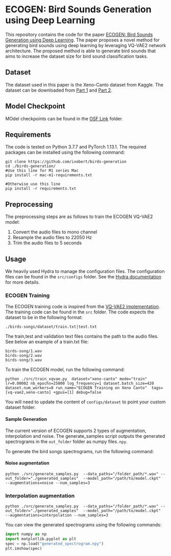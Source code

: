 # ECOGEN: Bird Sounds Generation using Deep Learning

This repository contains the code for the paper [ECOGEN: Bird Sounds Generation using Deep Learning](https://doi.org/10.1111/2041-210X.14239). 
The paper proposes a novel method for generating bird sounds using deep learning by leveraging VQ-VAE2 network architecture.
The proposed method is able to generate bird sounds that aims to increase the dataset size for bird sound classification tasks.



## Dataset
The dataset used in this paper is the Xeno-Canto dataset from Kaggle. The dataset can be downloaded from [Part 1](https://www.kaggle.com/rohanrao/xeno-canto-bird-recordings-extended-a-m) and [Part 2](https://www.kaggle.com/rohanrao/xeno-canto-bird-recordings-extended-n-z).

## Model Checkpoint
MOdel checkpoints can be found in the [OSF Link](https://doi.org/10.17605/OSF.IO/YQDJ9) folder.
## Requirements
The code is tested on Python 3.7.7 and PyTorch 1.13.1. The required packages can be installed using the following command:
```
git clone https://github.com/ixobert/birds-generation
cd ./birds-generation/
#Use this line for M1 series Mac
pip install -r mac-m1-requirements.txt

#Otherwise use this line
pip install -r requirements.txt
```

## Preprocessing
The preprocessing steps are as follows to train the ECOGEN VQ-VAE2 model:
1. Convert the audio files to mono channel
2. Resample the audio files to 22050 Hz
3. Trim the audio files to 5 seconds


## Usage
We heavily used Hydra to manage the configuration files. The configuration files can be found in the `src/configs` folder. See the [Hydra documentation](https://hydra.cc/docs/intro) for more details.

### ECOGEN Training
The ECOGEN training code is inspired from the [VQ-VAE2 implementation](https://github.com/rosinality/vq-vae-2-pytorch).
The training code can be found in the `src` folder.
The code expects the dataset to be in the following format:
```
./birds-songs/dataset/train.txt|test.txt
```

The train,test and validation text files contains the path to the audio files. See below an example of a train.txt file:

```
birds-song/1.wav
birds-song/2.wav
birds-song/3.wav
```


To train the ECOGEN model, run the following command:
```
python ./src/train_vqvae.py  dataset="xeno-canto" mode="train" lr=0.00002 nb_epochs=25000 log_frequency=1 dataset.batch_size=420 dataset.num_workers=8 run_name="ECOGEN Training on Xeno Canto"  tags=[vq-vae2,xeno-canto] +gpus=[1] debug=false
```
You will need to update the content of `configs/dataset` to point your custom dataset folder.


#### Sample Generation
The current version of ECOGEN supports 2 types of augmentation, interpolation and noise. The generate_samples script outputs the generated spectrograms in the `out_folder` folder as numpy files`.npy`.

To generate the bird songs spectrograms, run the following command:
#### Noise augmentation
```
python ./src/generate_samples.py  --data_paths="/folder_path/*.wav" --out_folder="./generated_samples"  --model_path="/path/to/model.ckpt"  --augmentations=noise --num_samples=3
```
### Interpolation augmentation
```
python ./src/generate_samples.py  --data_paths="/folder_path/*.wav" --out_folder="./generated_samples"  --model_path="/path/to/model.ckpt"  --augmentations=interpolation --num_samples=3
```

You can view the generated spectrograms using the following commands:
```python
import numpy as np
import matplotlib.pyplot as plt
spec = np.load("generated_spectrogram.npy")
plt.imshow(spec)
```
